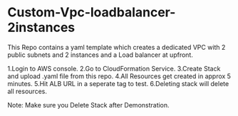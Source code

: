 # Custom-Vpc-loadbalancer-2instances
This Repo contains a yaml template which creates a dedicated VPC with 2 public subnets and 2 instances and a Load balancer at upfront.

1.Login to AWS console.
2.Go to CloudFormation Service.
3.Create Stack and upload .yaml file from this repo.
4.All Resources get created in approx 5 minutes.
5.Hit ALB URL in a seperate tag to test.
6.Deleting stack will delete all resources.

Note: Make sure you Delete Stack after Demonstration.
